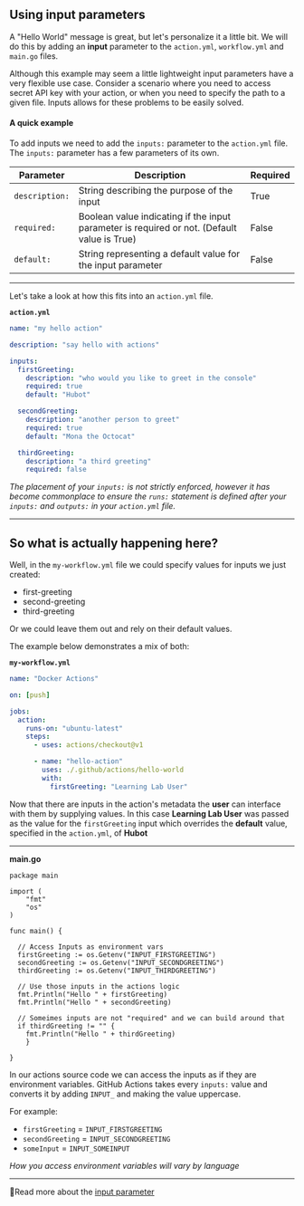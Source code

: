 ## Using input parameters

A "Hello World" message is great, but let's personalize it a little bit. We will do this by adding an **input** parameter to the `action.yml`, `workflow.yml` and `main.go` files.

Although this example may seem a little lightweight input parameters have a very flexible use case. Consider a scenario where you need to access secret API key with your action, or when you need to specify the path to a given file. Inputs allows for these problems to be easily solved.

#### A quick example

To add inputs we need to add the `inputs:` parameter to the `action.yml` file. The `inputs:` parameter has a few parameters of its own.

| Parameter      | Description                                                        | Required                      |
| -------------- | ------------------------------------------------------------------ | ----------------------------- |
| `description:` | String describing the purpose of the input                         | True                          |
| `required:`    | Boolean value indicating if the input parameter is required or not.  (Default value is True) | False |
| `default:`     | String representing a default value for the input parameter        | False                         |

---

Let's take a look at how this fits into an `action.yml` file.

**`action.yml`**

```yaml
name: "my hello action"

description: "say hello with actions"

inputs:
  firstGreeting:
    description: "who would you like to greet in the console"
    required: true
    default: "Hubot"

  secondGreeting:
    description: "another person to greet"
    required: true
    default: "Mona the Octocat"

  thirdGreeting:
    description: "a third greeting"
    required: false
```

_The placement of your `inputs:` is not strictly enforced, however it has become commonplace to ensure the `runs:` statement is defined after your `inputs:` and `outputs:` in your `action.yml` file._

---

## So what is actually happening here?

Well, in the `my-workflow.yml` file we could specify values for inputs we just created:

- first-greeting
- second-greeting
- third-greeting

Or we could leave them out and rely on their default values.

The example below demonstrates a mix of both:

**`my-workflow.yml`**

```yaml
name: "Docker Actions"

on: [push]

jobs:
  action:
    runs-on: "ubuntu-latest"
    steps:
      - uses: actions/checkout@v1

      - name: "hello-action"
        uses: ./.github/actions/hello-world
        with:
          firstGreeting: "Learning Lab User"
```

Now that there are inputs in the action's metadata the **user** can interface with them by supplying values. In this case **Learning Lab User** was passed as the value for the `firstGreeting` input which overrides the **default** value, specified in the `action.yml`, of **Hubot**

---

**main.go**

```golang
package main

import (
	"fmt"
	"os"
)

func main() {

  // Access Inputs as environment vars
  firstGreeting := os.Getenv("INPUT_FIRSTGREETING")
  secondGreeting := os.Getenv("INPUT_SECONDGREETING")
  thirdGreeting := os.Getenv("INPUT_THIRDGREETING")

  // Use those inputs in the actions logic
  fmt.Println("Hello " + firstGreeting)
  fmt.Println("Hello " + secondGreeting)

  // Someimes inputs are not "required" and we can build around that
  if thirdGreeting != "" {
    fmt.Println("Hello " + thirdGreeting)
    }

}
```

In our actions source code we can access the inputs as if they are environment variables. GitHub Actions takes every `inputs:` value and converts it by adding `INPUT_` and making the value uppercase.

For example:

- `firstGreeting` = `INPUT_FIRSTGREETING`
- `secondGreeting` = `INPUT_SECONDGREETING`
- `someInput` = `INPUT_SOMEINPUT`

_How you access environment variables will vary by language_

---

📖Read more about the [input parameter](https://help.github.com/en/actions/automating-your-workflow-with-github-actions/metadata-syntax-for-github-actions#inputs)

